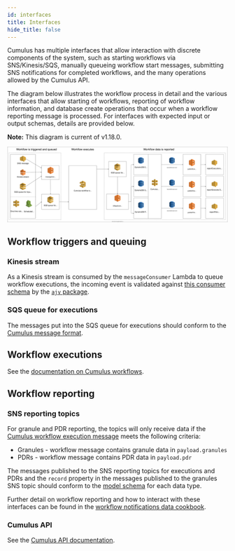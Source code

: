 ```yaml
---
id: interfaces
title: Interfaces
hide_title: false
---
```


Cumulus has multiple interfaces that allow interaction with discrete components of the system, such as starting workflows via SNS/Kinesis/SQS, manually queueing workflow start messages, submitting SNS notifications for completed workflows, and the many operations allowed by the Cumulus API.

The diagram below illustrates the workflow process in detail and the various interfaces that allow starting of workflows, reporting of workflow information, and database create operations that occur when a workflow reporting message is processed. For interfaces with expected input or output schemas, details are provided below.

**Note:** This diagram is current of v1.18.0.

![Architecture diagram showing the interfaces for triggering and reporting of Cumulus workflow executions](assets/interfaces.svg)

## Workflow triggers and queuing

### Kinesis stream

As a Kinesis stream is consumed by the `messageConsumer` Lambda to queue workflow executions, the incoming event is validated against [this consumer schema](https://github.com/nasa/cumulus/blob/master/packages/api/lambdas/kinesis-consumer-event-schema.json) by the [`ajv` package](https://www.npmjs.com/package/ajv).

### SQS queue for executions

The messages put into the SQS queue for executions should conform to the [Cumulus message format](workflows/cumulus-task-message-flow.md#cumulus-message-format).

## Workflow executions

See the [documentation on Cumulus workflows](./workflows/README.md).

## Workflow reporting

### SNS reporting topics

For granule and PDR reporting, the topics will only receive data if the [Cumulus workflow execution message](workflows/cumulus-task-message-flow.md#cumulus-message-format) meets the following criteria:

- Granules - workflow message contains granule data in `payload.granules`
- PDRs - workflow message contains PDR data in `payload.pdr`

The messages published to the SNS reporting topics for executions and PDRs and the `record` property in the messages published to the granules SNS topic should conform to the [model schema](https://github.com/nasa/cumulus/blob/master/packages/api/models/schemas.js) for each data type.

Further detail on workflow reporting and how to interact with these interfaces can be found in the [workflow notifications data cookbook](data-cookbooks/ingest-notifications.md).

### Cumulus API

See the [Cumulus API documentation](https://nasa.github.io/cumulus-api/).
